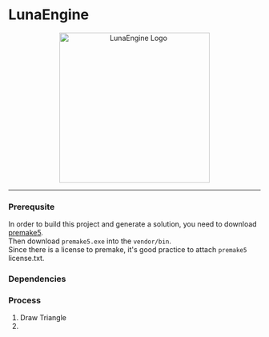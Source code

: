 # LunaEngine

<p align="center">
    <img src="Resource/icon.png" alt="LunaEngine Logo" width="300">
</p>

---

### Prerequsite 

In order to build this project and generate a solution, you need to download [premake5](https://premake.github.io/docs/Using-Premake/).  
Then download `premake5.exe` into the `vendor/bin`.  
Since there is a license to premake, it's good practice to attach `premake5` license.txt.  

### Dependencies

### Process 
1. Draw Triangle
2. 